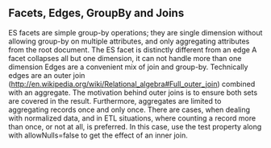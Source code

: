 Facets, Edges, GroupBy and Joins
--------------------------------
ES facets are simple group-by operations; they are single dimension without allowing group-by on multiple attributes, and only aggregating attributes from the root document.
The ES facet is distinctly different from an edge
A facet collapses all but one dimension, it can not handle more than one dimension
Edges are a convenient mix of join and group-by.  Technically edges are an outer join (http://en.wikipedia.org/wiki/Relational_algebra#Full_outer_join) combined with an aggregate.   The motivation behind outer joins is to ensure both sets are covered in the result.  Furthermore, aggregates are limited to aggregating records once and only once.
There are cases, when dealing with normalized data, and in ETL situations, where counting a record more than once, or not at all, is preferred.  In this case, use the test property along with allowNulls=false to get the effect of an inner join.